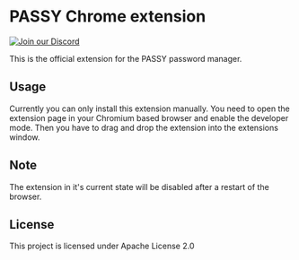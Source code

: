 # PASSY Chrome extension
[![Join our Discord](https://discordapp.com/api/guilds/324602899839844352/widget.png?style=shield)](https://discord.gg/5K6XDnR)

This is the official extension for the PASSY password manager.

## Usage
Currently you can only install this extension manually.
You need to open the extension page in your Chromium based browser and enable the developer mode.
Then you have to drag and drop the extension into the extensions window.

## Note
The extension in it's current state will be disabled after a restart of the browser.

## License
This project is licensed under Apache License 2.0
